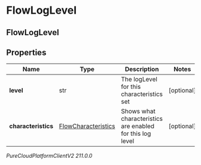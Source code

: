 # FlowLogLevel

## FlowLogLevel

## Properties

|Name | Type | Description | Notes|
|------------ | ------------- | ------------- | -------------|
| **level** | str | The logLevel for this characteristics set | [optional] |
| **characteristics** | [FlowCharacteristics](FlowCharacteristics) | Shows what characteristics are enabled for this log level | [optional] |



_PureCloudPlatformClientV2 211.0.0_
